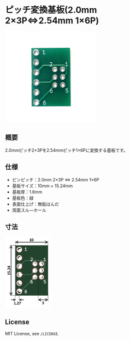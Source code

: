 # ピッチ変換基板(2.0mm 2×3P⇔2.54mm 1×6P)

<img src="/img/ProductImage.jpg" width="300px">

## 概要

2.0mmピッチ2×3Pを2.54mmピッチ1×6Pに変換する基板です。

## 仕様
- ピンピッチ：2.0mm 2×3P ⇔ 2.54mm 1×6P
- 基板サイズ：10mm × 15.24mm
- 基板厚：1.6mm
- 基板色：緑
- 表面仕上げ：無鉛はんだ
- 両面スル―ホール
<!-- - 固定穴：XXmmピッチ, M3×2穴 -->

<!-- ## 販売  
[スイッチサイエンス委託販売ページ](https://www.switch-science.com/catalog/xxxx/)  
※大量注文や在庫に関する問い合わせは[こちら](mailto:info.y2kb@gmail.com)までご連絡ください。   -->

## 寸法
<img src="/img/dimension.png" width="150px">

## License
MIT License, see `/LICENSE`.

